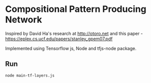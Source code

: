 # Compositional Pattern Producing Network

Inspired by David Ha's research at http://otoro.net and this paper - https://eplex.cs.ucf.edu/papers/stanley_gpem07.pdf

Implemented using Tensorflow js, Node and tfjs-node package. 

## Run
`node main-tf-layers.js` 